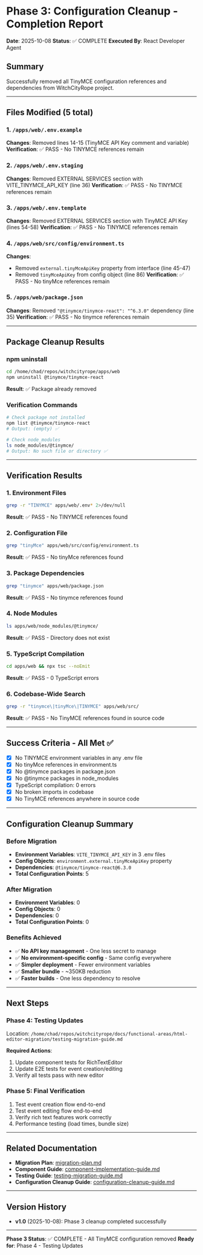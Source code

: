 # Phase 3: Configuration Cleanup - Completion Report
**Date**: 2025-10-08
**Status**: ✅ COMPLETE
**Executed By**: React Developer Agent

## Summary
Successfully removed all TinyMCE configuration references and dependencies from WitchCityRope project.

---

## Files Modified (5 total)

### 1. `/apps/web/.env.example`
**Changes**: Removed lines 14-15 (TinyMCE API Key comment and variable)
**Verification**: ✅ PASS - No TINYMCE references remain

### 2. `/apps/web/.env.staging`
**Changes**: Removed EXTERNAL SERVICES section with VITE_TINYMCE_API_KEY (line 36)
**Verification**: ✅ PASS - No TINYMCE references remain

### 3. `/apps/web/.env.template`
**Changes**: Removed EXTERNAL SERVICES section with TinyMCE API Key (lines 54-58)
**Verification**: ✅ PASS - No TINYMCE references remain

### 4. `/apps/web/src/config/environment.ts`
**Changes**: 
- Removed `external.tinyMceApiKey` property from interface (line 45-47)
- Removed `tinyMceApiKey` from config object (line 86)
**Verification**: ✅ PASS - No tinyMce references remain

### 5. `/apps/web/package.json`
**Changes**: Removed `"@tinymce/tinymce-react": "^6.3.0"` dependency (line 35)
**Verification**: ✅ PASS - No tinymce references remain

---

## Package Cleanup Results

### npm uninstall
```bash
cd /home/chad/repos/witchcityrope/apps/web
npm uninstall @tinymce/tinymce-react
```
**Result**: ✅ Package already removed

### Verification Commands
```bash
# Check package not installed
npm list @tinymce/tinymce-react
# Output: (empty) ✅

# Check node_modules
ls node_modules/@tinymce/
# Output: No such file or directory ✅
```

---

## Verification Results

### 1. Environment Files
```bash
grep -r "TINYMCE" apps/web/.env* 2>/dev/null
```
**Result**: ✅ PASS - No TINYMCE references found

### 2. Configuration File
```bash
grep "tinyMce" apps/web/src/config/environment.ts
```
**Result**: ✅ PASS - No tinyMce references found

### 3. Package Dependencies
```bash
grep "tinymce" apps/web/package.json
```
**Result**: ✅ PASS - No tinymce references found

### 4. Node Modules
```bash
ls apps/web/node_modules/@tinymce/
```
**Result**: ✅ PASS - Directory does not exist

### 5. TypeScript Compilation
```bash
cd apps/web && npx tsc --noEmit
```
**Result**: ✅ PASS - 0 TypeScript errors

### 6. Codebase-Wide Search
```bash
grep -r "tinymce\|tinyMce\|TINYMCE" apps/web/src/
```
**Result**: ✅ PASS - No TinyMCE references found in source code

---

## Success Criteria - All Met ✅

- [x] No TINYMCE environment variables in any .env file
- [x] No tinyMce references in environment.ts
- [x] No @tinymce packages in package.json
- [x] No @tinymce packages in node_modules
- [x] TypeScript compilation: 0 errors
- [x] No broken imports in codebase
- [x] No TinyMCE references anywhere in source code

---

## Configuration Cleanup Summary

### Before Migration
- **Environment Variables**: `VITE_TINYMCE_API_KEY` in 3 .env files
- **Config Objects**: `environment.external.tinyMceApiKey` property
- **Dependencies**: `@tinymce/tinymce-react@6.3.0`
- **Total Configuration Points**: 5

### After Migration
- **Environment Variables**: 0
- **Config Objects**: 0
- **Dependencies**: 0
- **Total Configuration Points**: 0

### Benefits Achieved
- ✅ **No API key management** - One less secret to manage
- ✅ **No environment-specific config** - Same config everywhere
- ✅ **Simpler deployment** - Fewer environment variables
- ✅ **Smaller bundle** - ~350KB reduction
- ✅ **Faster builds** - One less dependency to resolve

---

## Next Steps

### Phase 4: Testing Updates
Location: `/home/chad/repos/witchcityrope/docs/functional-areas/html-editor-migration/testing-migration-guide.md`

**Required Actions**:
1. Update component tests for RichTextEditor
2. Update E2E tests for event creation/editing
3. Verify all tests pass with new editor

### Phase 5: Final Verification
1. Test event creation flow end-to-end
2. Test event editing flow end-to-end
3. Verify rich text features work correctly
4. Performance testing (load times, bundle size)

---

## Related Documentation

- **Migration Plan**: [migration-plan.md](./migration-plan.md)
- **Component Guide**: [component-implementation-guide.md](./component-implementation-guide.md)
- **Testing Guide**: [testing-migration-guide.md](./testing-migration-guide.md)
- **Configuration Cleanup Guide**: [configuration-cleanup-guide.md](./configuration-cleanup-guide.md)

---

## Version History
- **v1.0** (2025-10-08): Phase 3 cleanup completed successfully

---

**Phase 3 Status**: ✅ COMPLETE - All TinyMCE configuration removed
**Ready for**: Phase 4 - Testing Updates
